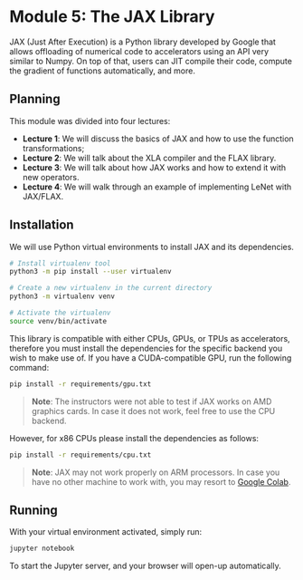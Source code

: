 Module 5: The JAX Library
================================================================================

JAX (Just After Execution) is a Python library developed by Google that allows
offloading of numerical code to accelerators using an API very similar to Numpy.
On top of that, users can JIT compile their code, compute the gradient of
functions automatically, and more.

Planning
--------------------------------------------------------------------------------

This module was divided into four lectures:

- **Lecture 1**: We will discuss the basics of JAX and how to use the function
  transformations;
- **Lecture 2**: We will talk about the XLA compiler and the FLAX library.
- **Lecture 3**: We will talk about how JAX works and how to extend it with new
  operators.
- **Lecture 4**: We will walk through an example of implementing LeNet with
  JAX/FLAX.

Installation
--------------------------------------------------------------------------------

We will use Python virtual environments to install JAX and its dependencies.

```bash
# Install virtualenv tool
python3 -m pip install --user virtualenv

# Create a new virtualenv in the current directory
python3 -m virtualenv venv

# Activate the virtualenv
source venv/bin/activate
```

This library is compatible with either CPUs, GPUs, or TPUs as accelerators,
therefore you must install the dependencies for the specific backend you wish to
make use of. If you have a CUDA-compatible GPU, run the following command:

```bash
pip install -r requirements/gpu.txt
```

> **Note**: The instructors were not able to test if JAX works on AMD graphics
> cards. In case it does not work, feel free to use the CPU backend.

However, for x86 CPUs please install the dependencies as follows:

```bash
pip install -r requirements/cpu.txt
```

> **Note**: JAX may not work properly on ARM processors. In case you have no
> other machine to work with, you may resort to [Google Colab][colab].

Running
--------------------------------------------------------------------------------

With your virtual environment activated, simply run:

```bash
jupyter notebook
```

To start the Jupyter server, and your browser will open-up automatically.

[colab]: https://colab.research.google.com/
